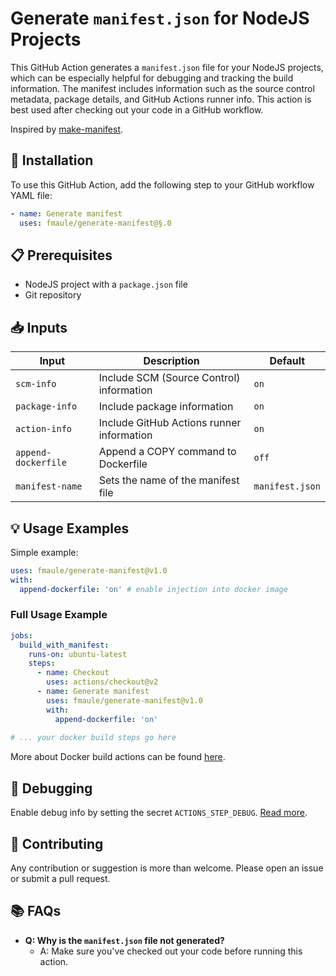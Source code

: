 # Generate `manifest.json` for NodeJS Projects

This GitHub Action generates a `manifest.json` file for your NodeJS projects, which can be especially helpful for debugging and tracking the build information. The manifest includes information such as the source control metadata, package details, and GitHub Actions runner info. This action is best used after checking out your code in a GitHub workflow.

Inspired by [make-manifest](https://github.com/guidesmiths/make-manifest).

## 🚀 Installation
To use this GitHub Action, add the following step to your GitHub workflow YAML file:

```yaml
- name: Generate manifest
  uses: fmaule/generate-manifest@§.0
```

## 📋 Prerequisites
- NodeJS project with a `package.json` file
- Git repository

## 📥 Inputs

| Input              | Description                               | Default |
|--------------------|-------------------------------------------|---------|
| `scm-info`         | Include SCM (Source Control) information  | `on`    |
| `package-info`     | Include package information               | `on`    |
| `action-info`      | Include GitHub Actions runner information | `on`    |
| `append-dockerfile`| Append a COPY command to Dockerfile       | `off`   |
| `manifest-name`    | Sets the name of the manifest file        | `manifest.json`|

## 💡 Usage Examples

Simple example:

```yaml
uses: fmaule/generate-manifest@v1.0
with:
  append-dockerfile: 'on' # enable injection into docker image
```

### Full Usage Example

```yaml
jobs:
  build_with_manifest:
    runs-on: ubuntu-latest
    steps:
      - name: Checkout
        uses: actions/checkout@v2
      - name: Generate manifest
        uses: fmaule/generate-manifest@v1.0
        with:
          append-dockerfile: 'on'
          
# ... your docker build steps go here
```

More about Docker build actions can be found [here](https://github.com/docker/build-push-action).

## 🐛 Debugging
Enable debug info by setting the secret `ACTIONS_STEP_DEBUG`. [Read more](https://github.com/actions/toolkit/blob/main/docs/action-debugging.md#step-debug-logs).

## 👏 Contributing
Any contribution or suggestion is more than welcome. Please open an issue or submit a pull request.

## 📚 FAQs

- **Q: Why is the `manifest.json` file not generated?**
  - A: Make sure you've checked out your code before running this action.

